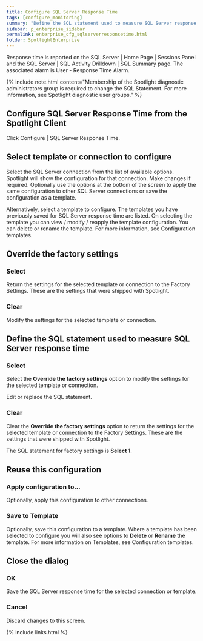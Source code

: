 ```yaml
---
title: Configure SQL Server Response Time
tags: [configure_monitoring]
summary: "Define the SQL statement used to measure SQL Server response time."
sidebar: p_enterprise_sidebar
permalink: enterprise_cfg_sqlserverresponsetime.html
folder: SpotlightEnterprise
---
```



Response time is reported on the SQL Server \| Home Page \| Sessions Panel and the SQL Server \| SQL Activity Drilldown \| SQL Summary page. The associated alarm is User - Response Time Alarm.

{% include note.html content="Membership of the Spotlight diagnostic administrators group is required to change the SQL Statement. For more information, see Spotlight diagnostic user groups." %}


## Configure SQL Server Response Time from the Spotlight Client

Click Configure \| SQL Server Response Time.

## Select template or connection to configure

Select the SQL Server connection from the list of available options. Spotlight will show the configuration for that connection. Make changes if required. Optionally use the options at the bottom of the screen to apply the same configuration to other SQL Server connections or save the configuration as a template.

Alternatively, select a template to configure. The templates you have previously saved for SQL Server response time are listed. On selecting the template you can view / modify / reapply the template configuration. You can delete or rename the template. For more information, see Configuration templates.

## Override the factory settings

### Select

Return the settings for the selected template or connection to the Factory Settings. These are the settings that were shipped with Spotlight.

### Clear

Modify the settings for the selected template or connection.

## Define the SQL statement used to measure SQL Server response time

### Select

Select the **Override the factory settings** option to modify the settings for the selected template or connection.

Edit or replace the SQL statement.

### Clear

Clear the **Override the factory settings** option to return the settings for the selected template or connection to the Factory Settings. These are the settings that were shipped with Spotlight.

The SQL statement for factory settings is **Select 1**.


## Reuse this configuration

### Apply configuration to…  

Optionally, apply this configuration to other connections.

### Save to Template  

Optionally, save this configuration to a template. Where a template has been selected to configure you will also see options to **Delete** or **Rename** the template. For more information on Templates, see Configuration templates.

## Close the dialog

### OK

Save the SQL Server response time for the selected connection or template.

### Cancel

Discard changes to this screen. 


{% include links.html %}
